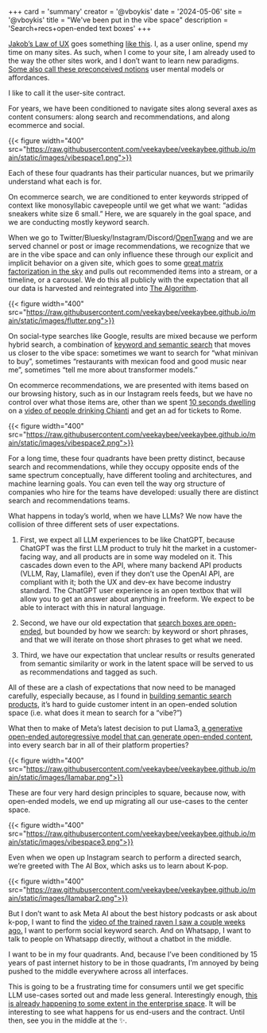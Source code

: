 
+++
card = 'summary'
creator = '@vboykis'
date = '2024-05-06'
site = '@vboykis'
title = "We've been put in the vibe space"
description = 'Search+recs+open-ended text boxes'
+++

[Jakob’s Law of UX](https://twitter.com/corychainsman/status/1786574177333334431) goes something [like this](https://lawsofux.com/jakobs-law/).  I, as a user online, spend my time on many sites. As such, when I come to your site, I am already used to the way the other sites work, and I don’t want to learn new paradigms. [Some also call these preconceived notions](https://twitter.com/vboykis/status/1786557956617601486) user mental models or affordances. 

I like to call it the user-site contract. 

For years, we have been conditioned to navigate sites along several axes as content consumers: along search and recommendations, and along ecommerce and social. 

{{< figure  width="400" src="https://raw.githubusercontent.com/veekaybee/veekaybee.github.io/main/static/images/vibespace1.png">}}

Each of these four quadrants has their particular nuances, but we primarily understand what each is for. 

On ecommerce search, we are conditioned to enter keywords stripped of context like monosyllabic cavepeople until we get what we want: “adidas sneakers white size 6 small.”  Here, we are squarely in the goal space, and we are conducting mostly keyword search. 

When we go to Twitter/Bluesky/Instagram/Discord/[OpenTwang](https://twitter.com/ThatSamWinkler/status/1591990980387147777) and we are served channel or post or image recommendations, we recognize that we are in the vibe space and can only influence these through our explicit and implicit behavior on a given site,  which goes to some [great matrix factorization in the sky](https://vickiboykis.com/what_are_embeddings/) and pulls out recommended items into a stream, or a timeline, or a carousel. We do this all publicly with the expectation that all our data is harvested and reintegrated into [The Algorithm](https://github.com/igorbrigadir/awesome-twitter-algo). 

{{< figure  width="400" src="https://raw.githubusercontent.com/veekaybee/veekaybee.github.io/main/static/images/flutter.png">}}

On social-type searches like Google, results are mixed because we perform hybrid search, a combination of [keyword and semantic search](https://opensearch.org/blog/semantic-search-solutions/) that moves us closer to the vibe space: sometimes we want to search for “what minivan to buy”, sometimes “restaurants with mexican food and good music near me”, sometimes “tell me more about transformer models.”

On ecommerce recommendations, we are presented with items based on our browsing history, such as in our Instagram reels feeds, but we have no control over what those items are, other than we spent [10 seconds dwelling](https://en.wikipedia.org/wiki/Dwell_time) on a [video of people drinking Chianti](https://creators.instagram.com/blog/instagram-recommendations-eligibility-tips-creators?locale=en_US) and get an ad for tickets to Rome. 

{{< figure  width="400" src="https://raw.githubusercontent.com/veekaybee/veekaybee.github.io/main/static/images/vibespace2.png">}}

For a long time,  these four quadrants have been pretty distinct, because search and recommendations, while they occupy opposite ends of the same spectrum conceptually, have different tooling and architectures, and machine learning goals. You can even tell the way org structure of companies who hire for the teams have developed: usually there are distinct search and recommendations teams. 

What happens in today’s world, when we have LLMs? We now have the collision of three different sets of user expectations. 

1. First, we expect all LLM experiences to be like ChatGPT, because ChatGPT was the first LLM product to truly hit the market in a customer-facing way, and all products are in some way modeled on it. This cascades down even to the API, where many backend API products (VLLM, Ray, Llamafile), even if they don’t use the OpenAI API, are compliant with it; both the UX and dev-ex have become industry standard.  The ChatGPT user experience is an open textbox that will allow you to get an answer about anything in freeform. We expect to be able to interact with this in natural language. 

2. Second, we have our old expectation that [search boxes are open-ended](https://vickiboykis.com/2024/04/25/how-i-search-in-2024/), but bounded by how we search: by keyword or short phrases, and that we will iterate on those short phrases to get what we need.

3.  Third, we have our expectation that unclear results or results generated from semantic similarity or work in the latent space will be served to us as recommendations and tagged as such. 

All of these are a clash of expectations that now need to be managed carefully, especially because, as I found in [building semantic search products](https://vickiboykis.com/2024/01/05/retro-on-viberary/), it’s hard to guide customer intent in an open-ended solution space (i.e. what does it mean to search for a “vibe?”)

What then to make of Meta’s latest decision to put Llama3, [a generative open-ended autoregressive model that can generate open-ended content](https://about.fb.com/news/2024/04/meta-ai-assistant-built-with-llama-3/), into every search bar in all of their platform properties? 

{{< figure  width="400" src="https://raw.githubusercontent.com/veekaybee/veekaybee.github.io/main/static/images/llamabar.png">}}

These are four very hard design principles to square, because now, with open-ended models, we end up migrating all our use-cases to the center space. 

{{< figure  width="400" src="https://raw.githubusercontent.com/veekaybee/veekaybee.github.io/main/static/images/vibespace3.png">}}


Even when we open up Instagram search to perform a directed search, we’re greeted with The AI Box, which asks us to learn about K-pop.

{{< figure  width="400" src="https://raw.githubusercontent.com/veekaybee/veekaybee.github.io/main/static/images/llamabar2.png">}}

 But I don’t want to ask Meta AI about the best history podcasts or ask about k-pop, I want to find the [video of the trained raven I saw a couple weeks ago.](https://www.youtube.com/watch?v=JBMLHFSZlEg) I want to perform social keyword search. And on Whatsapp,  I want to talk to people on Whatsapp directly, without a chatbot in the middle. 
 
 I want to be in my four quadrants.  And, because I’ve been conditioned by 15 years of past internet history to be in those quadrants, I’m annoyed by being pushed to the middle everywhere across all interfaces.  

This is going to be a frustrating time for consumers until we get specific LLM use-cases sorted out and made less general. Interestingly enough, [this is already happening to some extent in the enterprise space](https://www.wired.com/story/unsexy-future-generative-ai-enterprise-apps/). It will be interesting to see what happens for us end-users and the contract. Until then, see you in the middle at the ✨.